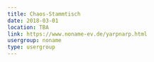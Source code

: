 ```yaml
---
title: Chaos-Stammtisch
date: 2018-03-01
location: TBA
link: https://www.noname-ev.de/yarpnarp.html
usergroup: noname
type: usergroup
---
```

